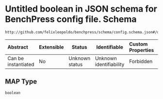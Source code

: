 # Untitled boolean in JSON schema for BenchPress config file. Schema

```txt
http://github.com/felixleopoldo/benchpress/schema/config.schema.json#/definitions/itsearch/properties/optional/properties/MAP
```




| Abstract            | Extensible | Status         | Identifiable            | Custom Properties | Additional Properties | Access Restrictions | Defined In                                                                  |
| :------------------ | ---------- | -------------- | ----------------------- | :---------------- | --------------------- | ------------------- | --------------------------------------------------------------------------- |
| Can be instantiated | No         | Unknown status | Unknown identifiability | Forbidden         | Allowed               | none                | [config.schema.json\*](../../out/config.schema.json "open original schema") |

## MAP Type

`boolean`
